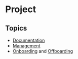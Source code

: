 # Project

## Topics

- [Documentation](./documentation.md)
- [Management](./management.md)
- [Onboarding](./onboarding.md) and [Offboarding](./offboarding.md)
